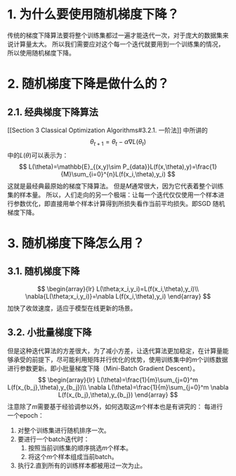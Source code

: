# 1. 为什么要使用随机梯度下降？
传统的梯度下降算法要将整个训练集都过一遍才能迭代一次，对于庞大的数据集来说计算量太大。
所以我们需要应对这个每一个迭代就要用到一个训练集的情况，所以使用随机梯度下降。
# 2. 随机梯度下降是做什么的？
## 2.1. 经典梯度下降算法
[[Section 3 Classical Optimization Algorithms#3.2.1. 一阶法]] 中所讲的
$$
\theta_{t+1}=\theta_{t} -\alpha\nabla L(\theta_t)
$$
中的$L(\theta)$可以表示为：
$$
L(\theta)=\mathbb{E}_{(x,y)\sim P_{data}}L(f(x,\theta),y)=\frac{1}{M}\sum_{i=0}^{n}L(f(x_i,\theta),y_i)
$$
这就是最经典最原始的梯度下降算法。
但是$M$通常很大，因为它代表着整个训练集的样本量。
所以，人们走向的另一个极端：让每一个迭代仅仅使用一个样本进行参数优化，即直接用单个样本计算得到所损失看作当前平均损失。即SGD 随机梯度下降。
# 3. 随机梯度下降怎么用？
## 3.1. 随机梯度下降
$$
\begin{array}{lr}
L(\theta;x_i,y_i)=L(f(x_i,\theta),y_i)\\
\nabla{L(\theta;x_i,y_i)}=\nabla L(f(x_i,\theta),y_i)
\end{array}
$$
加快了收敛速度，适应于模型在线更新的场景。
## 3.2. 小批量梯度下降
但是这种迭代算法的方差很大，为了减小方差，让迭代算法更加稳定，在计算量能够承受的前提下，尽可能利用矩阵并行优化的优势，使用训练集中的$m$个训练数据进行参数更新。即小批量梯度下降（Mini-Batch Gradient Descent）。
$$
\begin{array}{lr}
L(\theta)=\frac{1}{m}\sum_{j=0}^m L(f(x_{b_j},\theta),y_{b_j})\\
\nabla L(\theta)=\frac{1}{m}\sum_{j=0}^m \nabla L(f(x_{b_j},\theta),y_{b_j})
\end{array}
$$
注意除了$m$需要基于经验调参以外，如何选取这$m$个样本也是有讲究的：
每进行一个epoch：
1. 对整个训练集进行随机排序一次。
2. 要进行一个batch迭代时：
	1. 按照当前训练集的顺序挑选$m$个样本。
	2. 将这个$m$个样本组成当前batch。
3. 执行2.直到所有的训练样本都被用过一次为止。


